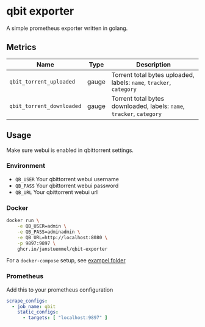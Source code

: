 # qbit exporter

A simple prometheus exporter written in golang.

## Metrics

| Name | Type | Description |
| ---- | ---- | ----------- |
| `qbit_torrent_uploaded`   | gauge | Torrent total bytes uploaded, labels: `name`, `tracker`, `category` |
| `qbit_torrent_downloaded` | gauge | Torrent total bytes downloaded, labels: `name`, `tracker`, `category` |

## Usage

Make sure webui is enabled in qbittorrent settings.

### Environment

* `QB_USER` Your qbittorrent webui username
* `QB_PASS` Your qbittorrent webui password
* `QB_URL` Your qbittorrent webui url

### Docker

```sh
docker run \
    -e QB_USER=admin \
    -e QB_PASS=adminadmin \
    -e QB_URL=http://localhost:8080 \
    -p 9897:9897 \
    ghcr.io/janstuemmel/qbit-exporter
```

For a `docker-compose` setup, see [exampel folder](./example)

### Prometheus

Add this to your prometheus configuration

```yml
scrape_configs:
  - job_name: qbit
    static_configs:
      - targets: [ "localhost:9897" ]
```
